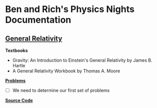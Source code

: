 # Ben and Rich's Physics Nights Documentation

## [General Relativity](General_Relativity)

**Textbooks**
* Gravity: An Introduction to Einstein's General Relativity by James B. Hartle
* A General Relativity Workbook by Thomas A. Moore

**[Problems](General_Relativity/problems)**
- [ ] We need to determine our first set of problems

**[Source Code](General_Relativity/src)**
